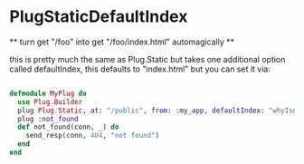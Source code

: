 PlugStaticDefaultIndex
======================

** turn get "/foo" into get "/foo/index.html" automagically  **

this is pretty much the same as Plug.Static but takes one additional option called defaultIndex, this defaults to "index.html" but you can set it via:

```elixir

defmodule MyPlug do
  use Plug.Builder
  plug Plug.Static, at: "/public", from: :my_app, defaultIndex: "whyIsntIndex.htmlGoodEnough"
  plug :not_found
  def not_found(conn, _) do
    send_resp(conn, 404, "not found")
  end
end

```

